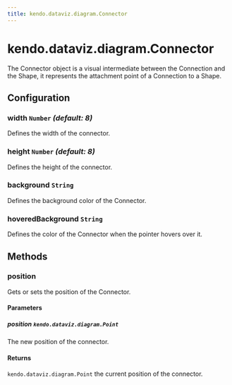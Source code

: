 ```yaml
---
title: kendo.dataviz.diagram.Connector
---
```


# kendo.dataviz.diagram.Connector

The Connector object is a visual intermediate between the Connection and the Shape, it represents the attachment point of a Connection to a Shape.

## Configuration

### width `Number` *(default: 8)*

Defines the width of the connector.

### height `Number` *(default: 8)*

Defines the height of the connector.

### background `String`

Defines the background color of the Connector.

### hoveredBackground `String`

Defines the color of the Connector when the pointer hovers over it.

## Methods

### position

Gets or sets the position of the Connector.

#### Parameters

##### position `kendo.dataviz.diagram.Point`

The new position of the connector.

#### Returns

`kendo.dataviz.diagram.Point` the current position of the connector.


